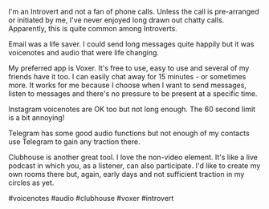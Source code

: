 I'm an Introvert and not a fan of phone calls. Unless the call is pre-arranged or initiated by me, I've never enjoyed long drawn out chatty calls. Apparently, this is quite common among Introverts.

Email was a life saver. I could send long messages quite happily but it was voicenotes and audio that were life changing.

My preferred app is Voxer. It's free to use, easy to use and several of my friends have it too. I can easily chat away for 15 minutes - or sometimes more. It works for me because I choose when I want to send messages, listen to messages and there's no pressure to be present at a specific time.

Instagram voicenotes are OK too but not long enough. The 60 second limit is a bit annoying!

Telegram has some good audio functions but not enough of my contacts use Telegram to gain any traction there.

Clubhouse is another great tool. I love the non-video element. It's like a live podcast in which you, as a listener, can also participate. I'd like to create my own rooms there but, again, early days and not sufficient traction in my circles as yet.

#voicenotes #audio #clubhouse #voxer #introvert